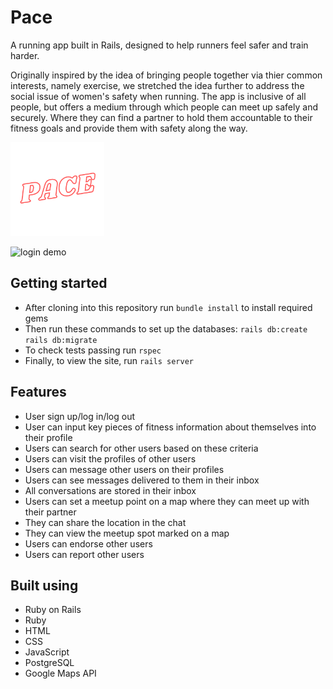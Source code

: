 # Pace

A running app built in Rails, designed to help runners feel safer and train harder.

Originally inspired by the idea of bringing people together via thier common interests, namely exercise, we stretched the idea further to address the social issue of women's safety when running. The app is inclusive of all people, but offers a medium through which people can meet up safely and securely. Where they can find a partner to hold them accountable to their fitness goals and provide them with safety along the way. 

<img src="app/assets/images/pace-logo.png" width="150" height="150">

![login demo](app/assets/images/Login.gif)

## Getting started

* After cloning into this repository run `bundle install` to install required gems
* Then run these commands to set up the databases:
`rails db:create`
`rails db:migrate`
* To check tests passing run `rspec`
* Finally, to view the site, run `rails server`

## Features

* User sign up/log in/log out
* User can input key pieces of fitness information about themselves into their profile
* Users can search for other users based on these criteria
* Users can visit the profiles of other users
* Users can message other users on their profiles
* Users can see messages delivered to them in their inbox
* All conversations are stored in their inbox
* Users can set a meetup point on a map where they can meet up with their partner
* They can share the location in the chat
* They can view the meetup spot marked on a map
* Users can endorse other users 
* Users can report other users

## Built using
* Ruby on Rails
* Ruby
* HTML
* CSS
* JavaScript
* PostgreSQL
* Google Maps API
